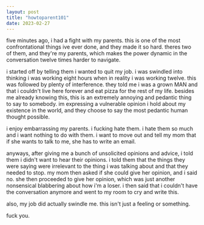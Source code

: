```yaml
---
layout: post
title: "howtoparent101"
date: 2023-02-27
---
```


five minutes ago, i had a fight with my parents. this is one of the most confrontational things ive ever done, and they made it so hard. theres two of them, and they're my parents, which makes the power dynamic in the conversation twelve times harder to navigate.

i started off by telling them i wanted to quit my job. i was swindled into thinking i was working eight hours when in reality i was working twelve. this was followed by plenty of interference. they told me i was a grown MAN and that i couldn't live here forever and eat pizza for the rest of my life. besides me already knowing this, this is an extremely annoying and pedantic thing to say to somebody. im expressing a vulnerable opinion i hold about my existence in the world, and they choose to say the most pedantic human thought possible.

i enjoy embarrassing my parents. i fucking hate them. i hate them so much and i want nothing to do with them. i want to move out and tell my mom that if she wants to talk to me, she has to write an email.

anyways, after giving me a bunch of unsolicited opinions and advice, i told them i didn't want to hear their opinions. i told them that the things they were saying were irrelevant to the thing i was talking about and that they needed to stop. my mom then asked if she could give her opinion, and i said no. she then proceeded to give her opinion, which was just another nonsensical blabbering about how i'm a loser. i then said that i couldn't have the conversation anymore and went to my room to cry and write this.

also, my job did actually swindle me. this isn't just a feeling or something.

fuck you.
